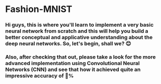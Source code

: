 # Fashion-MNIST

### Hi guys, this is where you'll learn to implement a very basic neural network from scratch and this will help you build a better conceptual and applicative understanding about the deep neural networks. So, let's begin, shall we? 😊


### Also, after checking that out, please take a look for the more advanced implementation using Convolutional Neural Networks (CNN) and see that how it achieved quite an impressive accuracy of 💯% 
